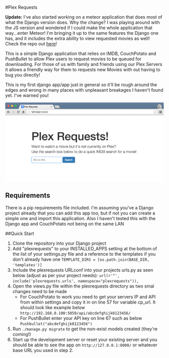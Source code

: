 #Plex Requests

__Update:__ I've also started working on a meteor application that does most of what the Django version does. Why the change? I was playing around with the JS version and wondered if I could make the whole application that way...enter Meteor! I'm bringing it up to the same features the Django one has, and it includes the extra ability to view requested movies as well! Check the repo out [here](https://github.com/lokenx/plexrequests-meteor)!

This is a simple Django application that relies on IMDB, CouchPotato and PushBullet to allow Plex users to request movies to be queued for downloading. For those of us with family and friends using our Plex Servers it allows a friendly way for them to requests new Movies with out having to bug you directly!

This is my first django app/app just in general so it'll be rough around the edges and wrong in many places with unpleasant breakages I haven't found yet. I've warned you!

![plex_requests_search](/screenshots/1plexrequests_search.png)

## Requirements

There is a pip requirements file included. I'm assuming you've a Django project already that you can add this app too, but if not you can create a simple one and import this application. Also I haven't tested this with the Django app and CouchPotato not being on the same LAN

##Quick Start

1. Clone the repository into your Django project
2. Add "plexrequests" to your INSTALLED_APPS setting at the bottom of the list of your settings.py file and a reference to the templates if you don't already have one
    `TEMPLATE_DIRS = [os.path.join(BASE_DIR, 'templates')]`
3. Include the plexrequests URLconf into your projects urls.py as seen below (adjust as per your project needs):
    `url(r'^', include('plexrequests.urls', namespace="plexrequests")),`
4. Open the views.py file within the plexrequests directory as two smal changes need to be made
    - For CouchPotato to work you need to get your servers IP and API from within settings and copy it in on line 57 for variable cp_url. It should look like example below
        `http://192.168.0.100:5050/api/abcdefghijk0123456/`
    - For PushBullet enter your API key on line 67 such as below
        `Pushbullet("abcdefghijk0123456")`
5. Run `./manage.py migrate` to get the non-exist models created (they're coming!)
6. Start up the development server or reset your existing server and you should be able to see the app on `http://127.0.0.1:8000/` or whatever base URL you used in step 2.
